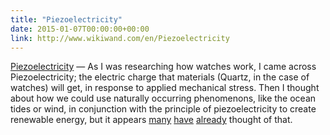 ```yaml
---
title: "Piezoelectricity"
date: 2015-01-07T00:00:00+00:00
link: http://www.wikiwand.com/en/Piezoelectricity
---
```

[Piezoelectricity](http://www.wikiwand.com/en/Piezoelectricity) &mdash; 
 As I was researching how watches work, I came across Piezoelectricity; the electric charge that materials (Quartz, in the case of watches) will get, in response to applied mechanical stress. Then I thought about how we could use naturally occurring phenomenons, like the ocean tides or wind, in conjunction with the principle of piezoelectricity to create renewable energy, but it appears [many](http://www.mrec.umassd.edu/media/supportingfiles/mrec/agendasandpresentations/1stconference/athiam.pdf) [have](https://www.usc.edu/CSSF/History/2013/Projects/J0218.pdf) [already](http://cdn.intechopen.com/pdfs-wm/39166.pdf) thought of that.
